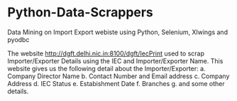 # Python-Data-Scrappers
 Data Mining on Import Export webiste using Python, Selenium, Xlwings and pyodbc
 
 The website http://dgft.delhi.nic.in:8100/dgft/IecPrint used to scrap Importer/Exporter Details using the IEC and Importer/Exporter Name.
 This website gives us the following detail about the Importer/Exporter:
   a. Company Director Name
   b. Contact Number and Email address
   c. Company Address
   d. IEC Status
   e. Estabishment Date
   f. Branches
   g. and some other details.
